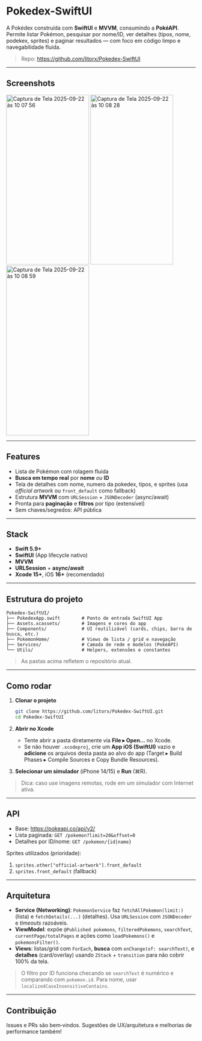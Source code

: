 # Pokedex-SwiftUI

A Pokédex construída com **SwiftUI** e **MVVM**, consumindo a **PokéAPI**. Permite listar Pokémon, pesquisar por nome/ID, ver detalhes (tipos, nome, podekex, sprites) e paginar resultados — com foco em código limpo e navegabilidade fluida.

> Repo: https://github.com/litorx/Pokedex-SwiftUI

---

## Screenshots

<img width="220" height="450" alt="Captura de Tela 2025-09-22 às 10 07 56" src="https://github.com/user-attachments/assets/74380f74-ad60-4a88-9d0e-1c54cbeb28e0" /> <img width="220" height="450" alt="Captura de Tela 2025-09-22 às 10 08 28" src="https://github.com/user-attachments/assets/324c44ae-88c5-444f-af93-697130a02b80" /><img width="220" height="450" alt="Captura de Tela 2025-09-22 às 10 08 59" src="https://github.com/user-attachments/assets/7b0682e4-052d-43e9-9fa2-62f020225f5b" />

---

##  Features

- Lista de Pokémon com rolagem fluida
- **Busca em tempo real** por **nome** *ou* **ID**
- Tela de detalhes com nome, numero da pokedex, tipos, e sprites (usa *official artwork* ou `front_default` como fallback)
- Estrutura **MVVM** com `URLSession` + `JSONDecoder` (async/await)
- Pronta para **paginação** e **filtros** por tipo (extensível)
- Sem chaves/segredos: API pública

---

##  Stack

- **Swift 5.9+**
- **SwiftUI** (App lifecycle nativo)
- **MVVM**
- **URLSession** + **async/await**
- **Xcode 15+**, iOS **16+** (recomendado)

---

##  Estrutura do projeto

```
Pokedex-SwiftUI/
├── PokedexApp.swift        # Ponto de entrada SwiftUI App
├── Assets.xcassets/        # Imagens e cores do app
├── Components/             # UI reutilizável (cards, chips, barra de busca, etc.)
├── PokemonHome/            # Views de lista / grid e navegação
├── Services/               # Camada de rede e modelos (PokéAPI)
└── Utils/                  # Helpers, extensões e constantes
```
> As pastas acima refletem o repositório atual.

---

##  Como rodar

1. **Clonar o projeto**
   ```bash
   git clone https://github.com/litorx/Pokedex-SwiftUI.git
   cd Pokedex-SwiftUI
   ```

2. **Abrir no Xcode**
   - Tente abrir a pasta diretamente via **File ▸ Open...** no Xcode.
   - Se não houver `.xcodeproj`, crie um **App iOS (SwiftUI)** vazio e **adicione** os arquivos desta pasta ao alvo do app (Target ▸ Build Phases ▸ Compile Sources e Copy Bundle Resources).

3. **Selecionar um simulador** (iPhone 14/15) e **Run** (⌘R).

> Dica: caso use imagens remotas, rode em um simulador com Internet ativa.

---

##  API

- Base: https://pokeapi.co/api/v2/
- Lista paginada: `GET /pokemon?limit=20&offset=0`
- Detalhes por ID/nome: `GET /pokemon/{id|name}`

Sprites utilizados (prioridade):
1) `sprites.other["official-artwork"].front_default`
2) `sprites.front_default` (fallback)


---

##  Arquitetura 

- **Service (Networking)**: `PokemonService` faz `fetchAllPokemon(limit:)` (lista) e `fetchDetails(...)` (detalhes). Usa `URLSession` com `JSONDecoder` e *timeouts* razoáveis.
- **ViewModel**: expõe `@Published pokemons`, `filteredPokemons`, `searchText`, `currentPage/totalPages` e ações como `loadPokemons()` e `pokemonsFilter()`.
- **Views**: listas/grid com `ForEach`, **busca** com `onChange(of: searchText)`, e **detalhes** (card/overlay) usando `ZStack` + `transition` para não cobrir 100% da tela.

> O filtro por ID funciona checando se `searchText` é numérico e comparando com `pokemon.id`. Para nome, usar `localizedCaseInsensitiveContains`.

---


##  Contribuição

Issues e PRs são bem‑vindos. Sugestões de UX/arquitetura e melhorias de performance também!
